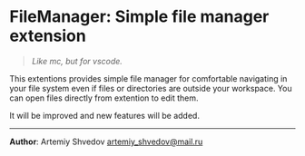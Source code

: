 # FileManager: Simple file manager extension
> *Like mc, but for vscode.*

This extentions provides simple file manager for comfortable navigating in your file system even if files or directories are outside your workspace. You can open files directly from extention to edit them.

It will be improved and new features will be added.

---

**Author**: Artemiy Shvedov <artemiy_shvedov@mail.ru>